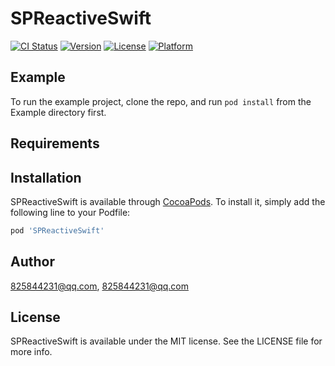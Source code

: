 # SPReactiveSwift

[![CI Status](https://img.shields.io/travis/825844231@qq.com/SPReactiveSwift.svg?style=flat)](https://travis-ci.org/825844231@qq.com/SPReactiveSwift)
[![Version](https://img.shields.io/cocoapods/v/SPReactiveSwift.svg?style=flat)](https://cocoapods.org/pods/SPReactiveSwift)
[![License](https://img.shields.io/cocoapods/l/SPReactiveSwift.svg?style=flat)](https://cocoapods.org/pods/SPReactiveSwift)
[![Platform](https://img.shields.io/cocoapods/p/SPReactiveSwift.svg?style=flat)](https://cocoapods.org/pods/SPReactiveSwift)

## Example

To run the example project, clone the repo, and run `pod install` from the Example directory first.

## Requirements

## Installation

SPReactiveSwift is available through [CocoaPods](https://cocoapods.org). To install
it, simply add the following line to your Podfile:

```ruby
pod 'SPReactiveSwift'
```

## Author

825844231@qq.com, 825844231@qq.com

## License

SPReactiveSwift is available under the MIT license. See the LICENSE file for more info.
